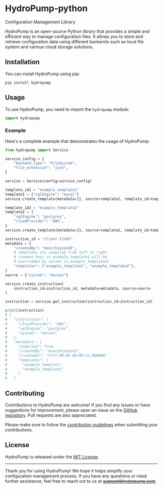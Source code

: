 # HydroPump-python
Configuration Management Library

HydroPump is an open-source Python library that provides a simple and efficient way to manage configuration files. It allows you to store and retrieve configuration data using different backends such as local file system and various cloud storage solutions.

## Installation

You can install HydroPump using pip:

```shell
pip install hydropump
```

## Usage

To use HydroPump, you need to import the `hydropump` module:

```python
import hydropump
```

### Example

Here's a complete example that demonstrates the usage of HydroPump:

```python
from hydropump import Service

service_config = {
    "backend_type": "FileSystem",
    "file_extension": "json",
}

service = Service(config=service_config)

template_id1 = "example_template1"
template1 = {"sqlEngine": "mysql"}
service.create_template(metadata={}, source=template1, template_id=template_id1)

template_id2 = "example_template2"
template2 = {
    "sqlEngine": "postgres",
    "cloudProvider": "AWS",
}
service.create_template(metadata={}, source=template2, template_id=template_id2)

instruction_id = "client-12345"
metadata = {
    "createdBy": "mvecchione145",
    # templates are compiled from left to right
    # (common keys in example_template1 will be
    # overridden by values in example_template2)
    "templates": ["example_template1", "example_template2"],
}
source = {"system": "darwin"}

service.create_instruction(
    instruction_id=instruction_id, metadata=metadata, source=source
)

instruction = service.get_instruction(instruction_id=instruction_id)

print(instruction)
# {
#   "instruction": {
#     "cloudProvider": "AWS",
#     "sqlEngine": "postgres",
#     "system": "darwin"
#   },
#   "metadata": {
#     "compiled": True,
#     "createdBy": "mvecchione145",
#     "createdAt": "YYYY-MM-DD HH:MM:SS.NNNNNN"
#     "templates": [
#       "example_template",
#       "example_template2"
#     ]
#   }
```

## Contributing

Contributions to HydroPump are welcome! If you find any issues or have suggestions for improvement, please open an issue on the [GitHub repository](https://github.com/mvecchione145/hydropump). Pull requests are also appreciated.

Please make sure to follow the [contribution guidelines](docs/CONTRIBUTING.md) when submitting your contributions.

## License

HydroPump is released under the [MIT License](LICENSE).

---

Thank you for using HydroPump! We hope it helps simplify your configuration management process. If you have any questions or need further assistance, feel free to reach out to us at ~~[support@hydropump.com](mailto:support@hydropump.com)~~.